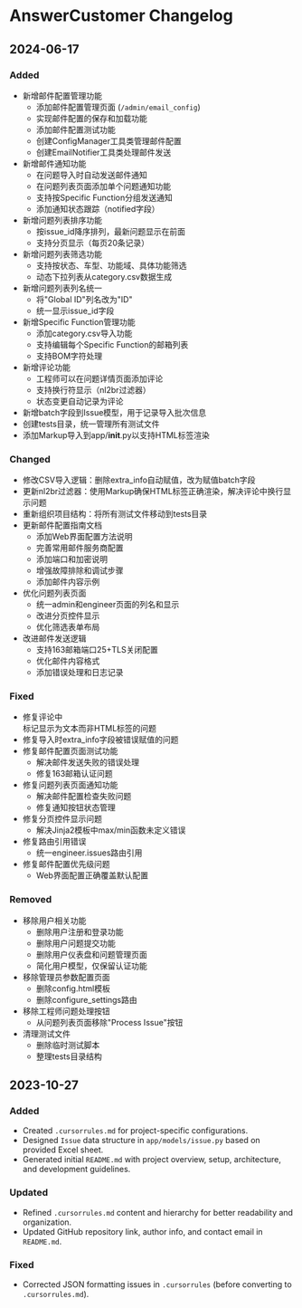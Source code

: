 # AnswerCustomer Changelog

## 2024-06-17

### Added
- 新增邮件配置管理功能
  - 添加邮件配置管理页面 (`/admin/email_config`)
  - 实现邮件配置的保存和加载功能
  - 添加邮件配置测试功能
  - 创建ConfigManager工具类管理邮件配置
  - 创建EmailNotifier工具类处理邮件发送
- 新增邮件通知功能
  - 在问题导入时自动发送邮件通知
  - 在问题列表页面添加单个问题通知功能
  - 支持按Specific Function分组发送通知
  - 添加通知状态跟踪（notified字段）
- 新增问题列表排序功能
  - 按issue_id降序排列，最新问题显示在前面
  - 支持分页显示（每页20条记录）
- 新增问题列表筛选功能
  - 支持按状态、车型、功能域、具体功能筛选
  - 动态下拉列表从category.csv数据生成
- 新增问题列表列名统一
  - 将"Global ID"列名改为"ID"
  - 统一显示issue_id字段
- 新增Specific Function管理功能
  - 添加category.csv导入功能
  - 支持编辑每个Specific Function的邮箱列表
  - 支持BOM字符处理
- 新增评论功能
  - 工程师可以在问题详情页面添加评论
  - 支持换行符显示（nl2br过滤器）
  - 状态变更自动记录为评论
- 新增batch字段到Issue模型，用于记录导入批次信息
- 创建tests目录，统一管理所有测试文件
- 添加Markup导入到app/__init__.py以支持HTML标签渲染

### Changed
- 修改CSV导入逻辑：删除extra_info自动赋值，改为赋值batch字段
- 更新nl2br过滤器：使用Markup确保HTML标签正确渲染，解决评论中换行显示问题
- 重新组织项目结构：将所有测试文件移动到tests目录
- 更新邮件配置指南文档
  - 添加Web界面配置方法说明
  - 完善常用邮件服务商配置
  - 添加端口和加密说明
  - 增强故障排除和调试步骤
  - 添加邮件内容示例
- 优化问题列表页面
  - 统一admin和engineer页面的列名和显示
  - 改进分页控件显示
  - 优化筛选表单布局
- 改进邮件发送逻辑
  - 支持163邮箱端口25+TLS关闭配置
  - 优化邮件内容格式
  - 添加错误处理和日志记录

### Fixed
- 修复评论中<br>标记显示为文本而非HTML标签的问题
- 修复导入时extra_info字段被错误赋值的问题
- 修复邮件配置页面测试功能
  - 解决邮件发送失败的错误处理
  - 修复163邮箱认证问题
- 修复问题列表页面通知功能
  - 解决邮件配置检查失败问题
  - 修复通知按钮状态管理
- 修复分页控件显示问题
  - 解决Jinja2模板中max/min函数未定义错误
- 修复路由引用错误
  - 统一engineer.issues路由引用
- 修复邮件配置优先级问题
  - Web界面配置正确覆盖默认配置

### Removed
- 移除用户相关功能
  - 删除用户注册和登录功能
  - 删除用户问题提交功能
  - 删除用户仪表盘和问题管理页面
  - 简化用户模型，仅保留认证功能
- 移除管理员参数配置页面
  - 删除config.html模板
  - 删除configure_settings路由
- 移除工程师问题处理按钮
  - 从问题列表页面移除"Process Issue"按钮
- 清理测试文件
  - 删除临时测试脚本
  - 整理tests目录结构

## 2023-10-27

### Added
- Created `.cursorrules.md` for project-specific configurations.
- Designed `Issue` data structure in `app/models/issue.py` based on provided Excel sheet.
- Generated initial `README.md` with project overview, setup, architecture, and development guidelines.

### Updated
- Refined `.cursorrules.md` content and hierarchy for better readability and organization.
- Updated GitHub repository link, author info, and contact email in `README.md`.

### Fixed
- Corrected JSON formatting issues in `.cursorrules` (before converting to `.cursorrules.md`). 